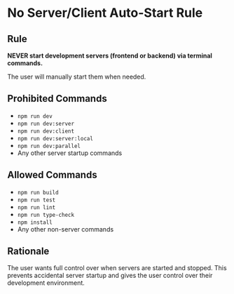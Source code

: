 # No Server/Client Auto-Start Rule

## Rule
**NEVER start development servers (frontend or backend) via terminal commands.**

The user will manually start them when needed.

## Prohibited Commands
- `npm run dev`
- `npm run dev:server`
- `npm run dev:client` 
- `npm run dev:server:local`
- `npm run dev:parallel`
- Any other server startup commands

## Allowed Commands
- `npm run build`
- `npm run test`
- `npm run lint`
- `npm run type-check`
- `npm install`
- Any other non-server commands

## Rationale
The user wants full control over when servers are started and stopped. This prevents accidental server startup and gives the user control over their development environment.
